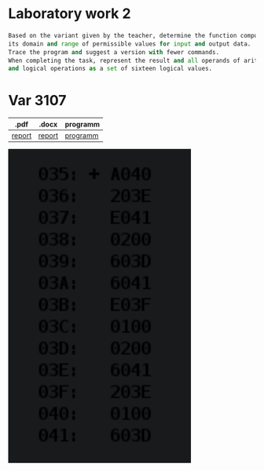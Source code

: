 # Laboratory work 2
```python
Based on the variant given by the teacher, determine the function computed by the program, 
its domain and range of permissible values for input and output data. 
Trace the program and suggest a version with fewer commands. 
When completing the task, represent the result and all operands of arithmetic operations as signed numbers, 
and logical operations as a set of sixteen logical values.
```
# Var 3107
|.pdf|.docx | programm |
|---|---|---|
| [report](./docs/report.pdf) | [report](./docs/report.docx) | [programm](./programm.asm)|

![Задание](./docs/task.png)

